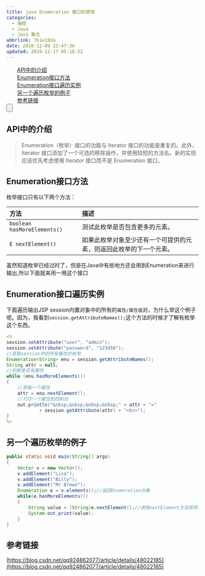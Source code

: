 ```yaml
---
title: java Enumeration 接口的使用
categories:
  - 编程
  - Java
  - Java 集合
abbrlink: 7b1e18da
date: 2018-12-09 22:47:36
updated: 2019-12-17 05:18:52
---
```

<div id='my_toc'><a href="/blog/7b1e18da/#API中的介绍" class="header_2">API中的介绍</a>&nbsp;<br><a href="/blog/7b1e18da/#Enumeration接口方法" class="header_2">Enumeration接口方法</a>&nbsp;<br><a href="/blog/7b1e18da/#Enumeration接口遍历实例" class="header_2">Enumeration接口遍历实例</a>&nbsp;<br><a href="/blog/7b1e18da/#另一个遍历枚举的例子" class="header_2">另一个遍历枚举的例子</a>&nbsp;<br><a href="/blog/7b1e18da/#参考链接" class="header_2">参考链接</a>&nbsp;<br></div>
<style>.header_1{margin-left: 1em;}.header_2{margin-left: 2em;}.header_3{margin-left: 3em;}.header_4{margin-left: 4em;}.header_5{margin-left: 5em;}.header_6{margin-left: 6em;}</style>
<!--more-->
<script>if (navigator.platform.search('arm')==-1){document.getElementById('my_toc').style.display = 'none';}var e,p = document.getElementsByTagName('p');while (p.length>0) {e = p[0];e.parentElement.removeChild(e);}</script>

<!--end-->
<input type="button" onclick="open_closeTOC()" id="showcloseButton">
<script>
    function open_closeTOC() {var id = document.querySelector(".post-body > ul"); if (id.style.display == "block") {id.style.display = "none";document.getElementById("showcloseButton").value= "展开目录";}else if (id.style.display == "none") {id.style.display = "block";document.getElementById("showcloseButton").value="折叠目录";}}(function () {document.querySelector(".post-body > ul").style.display = "none";document.getElementById("showcloseButton").value="展开目录";})();
</script>

## API中的介绍 ##
> Enumeration（枚举）接口的功能与 Iterator 接口的功能是重复的。此外，Iterator 接口添加了一个可选的移除操作，并使用较短的方法名。新的实现应该优先考虑使用 Iterator 接口而不是 Enumeration 接口。 

## Enumeration接口方法 ##
枚举接口只有以下两个方法：

|方法|描述|
|:-|:-|
|`boolean hasMoreElements()`|测试此枚举是否包含更多的元素。 |
|`E nextElement()`|如果此枚举对象至少还有一个可提供的元素，则返回此枚举的下一个元素。 |

虽然知道枚举已经过时了，但是在Java中有些地方还会用到Enumeration来进行输出,所以下面就来用一用这个接口
## Enumeration接口遍历实例 ##
下面遍历输出JSP session内置对象中的所有的`属性/属性值`对，为什么举这个例子呢。因为，我看到`session.getAttributeNames();`这个方法的时候才了解有枚举这个东西。
```jsp
<%
session.setAttribute("user", "admin");
session.setAttribute("password", "123456");
//获取session中的所有属性的枚举
Enumeration<String> enu = session.getAttributeNames();
String attr = null;
//判断是否有属性
while (enu.hasMoreElements())
{
    //获取一个属性
    attr = enu.nextElement();
    //打印一个属性到控制台
    out.println("&nbsp;&nbsp;&nbsp;&nbsp;" + attr + "="
            + session.getAttribute(attr) + "<br>");
}
%>
```
## 另一个遍历枚举的例子 ##
```java
public static void main(String[] args)
{
    Vector v = new Vector();
    v.addElement("Lisa");
    v.addElement("Billy");
    v.addElement("Mr Brown");
    Enumeration e = v.elements();//返回Enumeration对象
    while(e.hasMoreElements())
    {
        String value = (String)e.nextElement();//调用nextElement方法获得元素
        System.out.print(value);
    }
}
```
## 参考链接 ##
[https://blog.csdn.net/qq924862077/article/details/48022185](https://blog.csdn.net/qq924862077/article/details/48022185)

